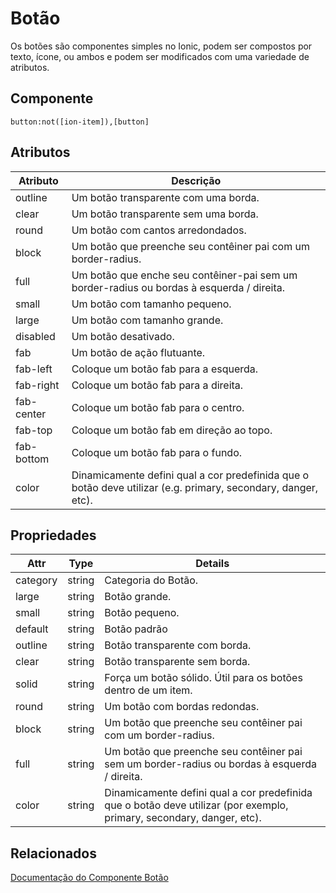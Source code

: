 
# Botão
Os botões são componentes simples no Ionic, podem ser compostos por texto, ícone, ou ambos e podem ser modificados com uma variedade de atributos.

## Componente
```
button:not([ion-item]),[button]
```


## Atributos

Atributo |	Descrição
------------- | -------------
outline |	Um botão transparente com uma borda.
clear	| Um botão transparente sem uma borda.
round	| Um botão com cantos arredondados.
block	| Um botão que preenche seu contêiner pai com um border-radius.
full	| Um botão que enche seu contêiner-pai sem um border-radius ou bordas à esquerda / direita.
small	| Um botão com tamanho pequeno.
large	| Um botão com tamanho grande.
disabled | Um botão desativado.
fab	| Um botão de ação flutuante.
fab-left |	Coloque um botão fab para a esquerda.
fab-right |	Coloque um botão fab para a direita.
fab-center |	Coloque um botão fab para o centro.
fab-top |	Coloque um botão fab em direção ao topo.
fab-bottom |	Coloque um botão fab para o fundo.
color	| Dinamicamente defini qual a cor predefinida que o botão deve utilizar (e.g. primary, secondary, danger, etc).

## Propriedades


Attr |	Type |	Details
------------- | -------------| -------------
category | string | Categoria do Botão.
large | string | Botão grande.
small | string | Botão pequeno.
default | string | Botão padrão
outline | string | Botão transparente com borda.
clear | string | Botão transparente sem borda.
solid | string | Força um botão sólido. Útil para os botões dentro de um item.
round | string | Um botão com bordas redondas.
block | string | Um botão que preenche seu contêiner pai com um border-radius.
full | string | Um botão que preenche seu contêiner pai sem um border-radius ou bordas à esquerda / direita.
color | string | Dinamicamente defini qual a cor predefinida que o botão deve utilizar (por exemplo, primary, secondary, danger, etc).

## Relacionados

[Documentação do Componente Botão](2e-botoes.md)
